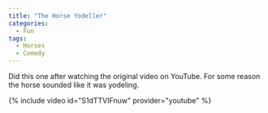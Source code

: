 ```yaml
---
title: "The Horse Yodeller"
categories:
  - Fun
tags:
  - Horses
  - Comedy
---
```


Did this one after watching the original video on YouTube.  For some reason the horse sounded like it was yodeling.

{% include video id="S1dTTVIFnuw" provider="youtube" %}
